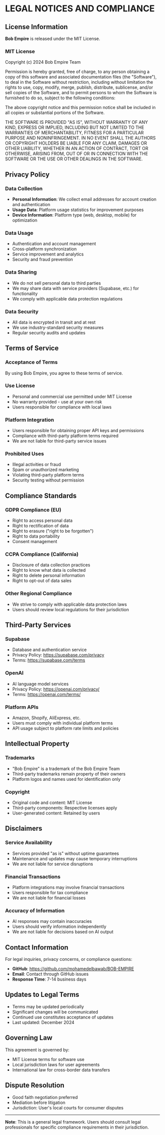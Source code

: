 # LEGAL NOTICES AND COMPLIANCE

## License Information

**Bob Empire** is released under the MIT License.

### MIT License

Copyright (c) 2024 Bob Empire Team

Permission is hereby granted, free of charge, to any person obtaining a copy
of this software and associated documentation files (the "Software"), to deal
in the Software without restriction, including without limitation the rights
to use, copy, modify, merge, publish, distribute, sublicense, and/or sell
copies of the Software, and to permit persons to whom the Software is
furnished to do so, subject to the following conditions:

The above copyright notice and this permission notice shall be included in all
copies or substantial portions of the Software.

THE SOFTWARE IS PROVIDED "AS IS", WITHOUT WARRANTY OF ANY KIND, EXPRESS OR
IMPLIED, INCLUDING BUT NOT LIMITED TO THE WARRANTIES OF MERCHANTABILITY,
FITNESS FOR A PARTICULAR PURPOSE AND NONINFRINGEMENT. IN NO EVENT SHALL THE
AUTHORS OR COPYRIGHT HOLDERS BE LIABLE FOR ANY CLAIM, DAMAGES OR OTHER
LIABILITY, WHETHER IN AN ACTION OF CONTRACT, TORT OR OTHERWISE, ARISING FROM,
OUT OF OR IN CONNECTION WITH THE SOFTWARE OR THE USE OR OTHER DEALINGS IN THE
SOFTWARE.

## Privacy Policy

### Data Collection
- **Personal Information**: We collect email addresses for account creation and authentication
- **Usage Data**: Platform usage statistics for improvement purposes
- **Device Information**: Platform type (web, desktop, mobile) for optimization

### Data Usage
- Authentication and account management
- Cross-platform synchronization
- Service improvement and analytics
- Security and fraud prevention

### Data Sharing
- We do not sell personal data to third parties
- We may share data with service providers (Supabase, etc.) for functionality
- We comply with applicable data protection regulations

### Data Security
- All data is encrypted in transit and at rest
- We use industry-standard security measures
- Regular security audits and updates

## Terms of Service

### Acceptance of Terms
By using Bob Empire, you agree to these terms of service.

### Use License
- Personal and commercial use permitted under MIT License
- No warranty provided - use at your own risk
- Users responsible for compliance with local laws

### Platform Integration
- Users responsible for obtaining proper API keys and permissions
- Compliance with third-party platform terms required
- We are not liable for third-party service issues

### Prohibited Uses
- Illegal activities or fraud
- Spam or unauthorized marketing
- Violating third-party platform terms
- Security testing without permission

## Compliance Standards

### GDPR Compliance (EU)
- Right to access personal data
- Right to rectification of data
- Right to erasure ("right to be forgotten")
- Right to data portability
- Consent management

### CCPA Compliance (California)
- Disclosure of data collection practices
- Right to know what data is collected
- Right to delete personal information
- Right to opt-out of data sales

### Other Regional Compliance
- We strive to comply with applicable data protection laws
- Users should review local regulations for their jurisdiction

## Third-Party Services

### Supabase
- Database and authentication service
- Privacy Policy: https://supabase.com/privacy
- Terms: https://supabase.com/terms

### OpenAI
- AI language model services
- Privacy Policy: https://openai.com/privacy/
- Terms: https://openai.com/terms/

### Platform APIs
- Amazon, Shopify, AliExpress, etc.
- Users must comply with individual platform terms
- API usage subject to platform rate limits and policies

## Intellectual Property

### Trademarks
- "Bob Empire" is a trademark of the Bob Empire Team
- Third-party trademarks remain property of their owners
- Platform logos and names used for identification only

### Copyright
- Original code and content: MIT License
- Third-party components: Respective licenses apply
- User-generated content: Retained by users

## Disclaimers

### Service Availability
- Services provided "as is" without uptime guarantees
- Maintenance and updates may cause temporary interruptions
- We are not liable for service disruptions

### Financial Transactions
- Platform integrations may involve financial transactions
- Users responsible for tax compliance
- We are not liable for financial losses

### Accuracy of Information
- AI responses may contain inaccuracies
- Users should verify information independently
- We are not liable for decisions based on AI output

## Contact Information

For legal inquiries, privacy concerns, or compliance questions:

- **GitHub**: https://github.com/mohamedelbawab/BOB-EMPIRE
- **Email**: Contact through GitHub issues
- **Response Time**: 7-14 business days

## Updates to Legal Terms

- Terms may be updated periodically
- Significant changes will be communicated
- Continued use constitutes acceptance of updates
- Last updated: December 2024

## Governing Law

This agreement is governed by:
- MIT License terms for software use
- Local jurisdiction laws for user agreements
- International law for cross-border data transfers

## Dispute Resolution

- Good faith negotiation preferred
- Mediation before litigation
- Jurisdiction: User's local courts for consumer disputes

---

**Note**: This is a general legal framework. Users should consult legal professionals for specific compliance requirements in their jurisdiction.